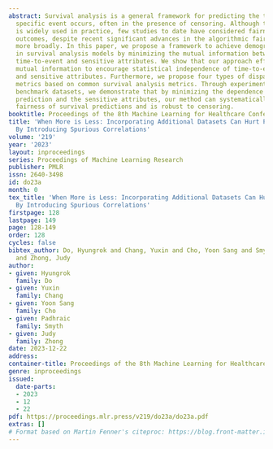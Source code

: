 ```yaml
---
abstract: Survival analysis is a general framework for predicting the time until a
  specific event occurs, often in the presence of censoring. Although this framework
  is widely used in practice, few studies to date have considered fairness for time-to-event
  outcomes, despite recent significant advances in the algorithmic fairness literature
  more broadly. In this paper, we propose a framework to achieve demographic parity
  in survival analysis models by minimizing the mutual information between predicted
  time-to-event and sensitive attributes. We show that our approach effectively minimizes
  mutual information to encourage statistical independence of time-to-event predictions
  and sensitive attributes. Furthermore, we propose four types of disparity assessment
  metrics based on common survival analysis metrics. Through experiments on multiple
  benchmark datasets, we demonstrate that by minimizing the dependence between the
  prediction and the sensitive attributes, our method can systematically improve the
  fairness of survival predictions and is robust to censoring.
booktitle: Proceedings of the 8th Machine Learning for Healthcare Conference
title: 'When More is Less: Incorporating Additional Datasets Can Hurt Performance
  By Introducing Spurious Correlations'
volume: '219'
year: '2023'
layout: inproceedings
series: Proceedings of Machine Learning Research
publisher: PMLR
issn: 2640-3498
id: do23a
month: 0
tex_title: 'When More is Less: Incorporating Additional Datasets Can Hurt Performance
  By Introducing Spurious Correlations'
firstpage: 128
lastpage: 149
page: 128-149
order: 128
cycles: false
bibtex_author: Do, Hyungrok and Chang, Yuxin and Cho, Yoon Sang and Smyth, Padhraic
  and Zhong, Judy
author:
- given: Hyungrok
  family: Do
- given: Yuxin
  family: Chang
- given: Yoon Sang
  family: Cho
- given: Padhraic
  family: Smyth
- given: Judy
  family: Zhong
date: 2023-12-22
address:
container-title: Proceedings of the 8th Machine Learning for Healthcare Conference
genre: inproceedings
issued:
  date-parts:
  - 2023
  - 12
  - 22
pdf: https://proceedings.mlr.press/v219/do23a/do23a.pdf
extras: []
# Format based on Martin Fenner's citeproc: https://blog.front-matter.io/posts/citeproc-yaml-for-bibliographies/
---
```

